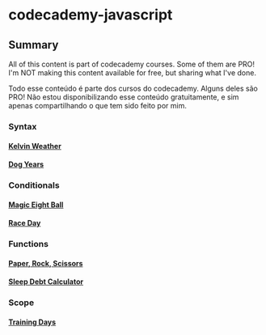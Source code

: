 # codecademy-javascript

## Summary 
All of this content is part of codecademy courses. Some of them are PRO! I'm NOT making this content available for free, but sharing what I've done.

Todo esse conteúdo é parte dos cursos do codecademy. Alguns deles são PRO! Não estou disponibilizando esse conteúdo gratuitamente, e sim apenas compartilhando o que tem sido feito por mim.
### Syntax

#### [Kelvin Weather](https://github.com/lauravitalc/codecademy-javascript/blob/main/syntax-kelvin-weather.js)

#### [Dog Years](https://github.com/lauravitalc/codecademy-javascript/blob/main/syntax-dog-years.js)

### Conditionals

#### [Magic Eight Ball](https://github.com/lauravitalc/codecademy-javascript/blob/main/conditionals-magic-eight-ball.js)

#### [Race Day](https://github.com/lauravitalc/codecademy-javascript/blob/main/conditionals-race-day.js)

### Functions

#### [Paper, Rock, Scissors](https://github.com/lauravitalc/codecademy-javascript/blob/main/functions-paper-rock-scissors.js)

#### [Sleep Debt Calculator](https://github.com/lauravitalc/codecademy-javascript/blob/main/functions-sleep-debt-calculator.js)

### Scope

#### [Training Days](https://github.com/lauravitalc/codecademy-javascript/blob/main/scope-training-days.js)